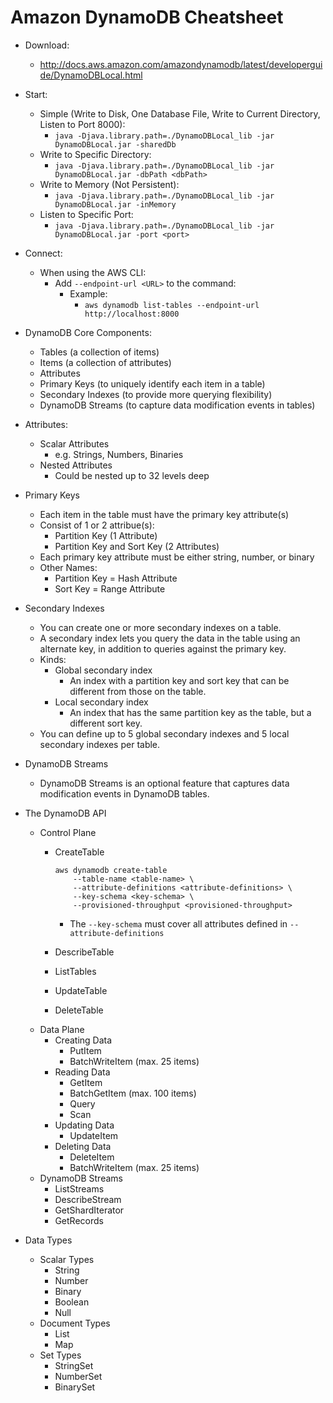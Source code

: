 # Amazon DynamoDB Cheatsheet

- Download:
  - http://docs.aws.amazon.com/amazondynamodb/latest/developerguide/DynamoDBLocal.html

- Start:
  - Simple (Write to Disk, One Database File, Write to Current Directory, Listen to Port 8000):
    - `java -Djava.library.path=./DynamoDBLocal_lib -jar DynamoDBLocal.jar -sharedDb`
  - Write to Specific Directory:
    - `java -Djava.library.path=./DynamoDBLocal_lib -jar DynamoDBLocal.jar -dbPath <dbPath>`
  - Write to Memory (Not Persistent):
    - `java -Djava.library.path=./DynamoDBLocal_lib -jar DynamoDBLocal.jar -inMemory`
  - Listen to Specific Port:
    - `java -Djava.library.path=./DynamoDBLocal_lib -jar DynamoDBLocal.jar -port <port>`

- Connect:
  - When using the AWS CLI:
    - Add `--endpoint-url <URL>` to the command:
      - Example:
        - `aws dynamodb list-tables --endpoint-url http://localhost:8000`

- DynamoDB Core Components:
  - Tables (a collection of items)
  - Items (a collection of attributes)
  - Attributes
  - Primary Keys (to uniquely identify each item in a table)
  - Secondary Indexes (to provide more querying flexibility)
  - DynamoDB Streams (to capture data modification events in tables)

- Attributes:
  - Scalar Attributes
    - e.g. Strings, Numbers, Binaries
  - Nested Attributes
    - Could be nested up to 32 levels deep

- Primary Keys
  - Each item in the table must have the primary key attribute(s)
  - Consist of 1 or 2 attribue(s):
    - Partition Key (1 Attribute)
    - Partition Key and Sort Key (2 Attributes)
  - Each primary key attribute must be either string, number, or binary
  - Other Names:
    - Partition Key = Hash Attribute
    - Sort Key = Range Attribute

- Secondary Indexes
  - You can create one or more secondary indexes on a table.
  - A secondary index lets you query the data in the table using an alternate key, in addition to queries against the primary key.
  - Kinds:
    - Global secondary index
      - An index with a partition key and sort key that can be different from those on the table.
    - Local secondary index
      - An index that has the same partition key as the table, but a different sort key.
  - You can define up to 5 global secondary indexes and 5 local secondary indexes per table.

- DynamoDB Streams
  - DynamoDB Streams is an optional feature that captures data modification events in DynamoDB tables.

- The DynamoDB API
  - Control Plane
    - CreateTable

          aws dynamodb create-table
              --table-name <table-name> \
              --attribute-definitions <attribute-definitions> \
              --key-schema <key-schema> \
              --provisioned-throughput <provisioned-throughput>

      - The `--key-schema` must cover all attributes defined in `--attribute-definitions`
    - DescribeTable
    - ListTables
    - UpdateTable
    - DeleteTable
  - Data Plane
    - Creating Data
      - PutItem
      - BatchWriteItem (max. 25 items)
    - Reading Data
      - GetItem
      - BatchGetItem (max. 100 items)
      - Query
      - Scan
    - Updating Data
      - UpdateItem
    - Deleting Data
      - DeleteItem
      - BatchWriteItem (max. 25 items)
  - DynamoDB Streams
    - ListStreams
    - DescribeStream
    - GetShardIterator
    - GetRecords

- Data Types
  - Scalar Types
    - String
    - Number
    - Binary
    - Boolean
    - Null
  - Document Types
    - List
    - Map
  - Set Types
    - StringSet
    - NumberSet
    - BinarySet

